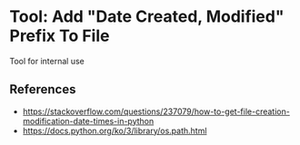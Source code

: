 # Tool: Add "Date Created, Modified" Prefix To File

Tool for internal use

## References

- https://stackoverflow.com/questions/237079/how-to-get-file-creation-modification-date-times-in-python
- https://docs.python.org/ko/3/library/os.path.html
